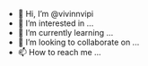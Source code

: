 - 👋 Hi, I’m @vivinnvipi
- 👀 I’m interested in ...
- 🌱 I’m currently learning ...
- 💞️ I’m looking to collaborate on ...
- 📫 How to reach me ...

<!---
vivinnvipi/vivinnvipi is a ✨ special ✨ repository because its `README.md` (this file) appears on your GitHub profile.
You can click the Preview link to take a look at your changes.
--->
